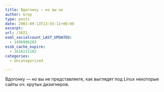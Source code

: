 ```yaml
---
title: Вдогонку — но вы не
author: Gray
type: posts
date: 2003-09-13T13:55:11+00:00
excerpt:
url: /3821
esml_socialcount_LAST_UPDATED:
  - 1496906283
essb_cache_expire:
  - 1616211102
categories:
  - Uncategorized

---
```








Вдогонку &#8212; но вы не представляете, как выглядят под Linux некоторые сайты оч. крутых дизигнеров.